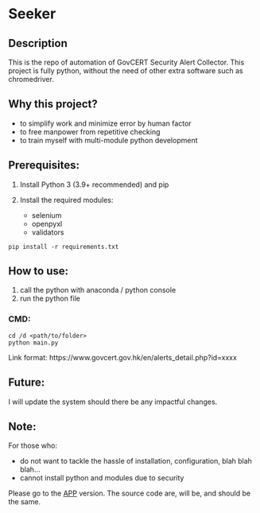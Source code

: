 <h1>Seeker</h1>
<h2>Description</h2>
<p>This is the repo of automation of GovCERT Security Alert Collector. This project is fully python, without the need of other extra software such as chromedriver.</p>
<h2>Why this project?</h2>
<ul>
  <li>to simplify work and minimize error by human factor</li>
  <li>to free manpower from repetitive checking</li>
  <li>to train myself with multi-module python development</li>
</ul> 

<h2>Prerequisites:</h2>
<ol>
  <li>
    <p>Install Python 3 (3.9+ recommended) and pip</p>
  </li>
  <li>
    <p>Install the required modules:</p>
    <ul>
      <li>selenium</li>
      <li>openpyxl</li>
      <li>validators</li>
    </ul>   
  </li>
</ol>

```
pip install -r requirements.txt
```

<h2>How to use:</h2>
<ol>
  <li>call the python with anaconda / python console</li>
  <li>run the python file</li>
</ol> 
<h3>CMD:</h3>

```console
cd /d <path/to/folder>
python main.py
```

<p>Link format: https://www.govcert.gov.hk/en/alerts_detail.php?id=xxxx</p>

<h2>Future:</h2>
<p>I will update the system should there be any impactful changes.</p>

<h2>Note:</h2>
<p>For those who:</p>
<ul>
  <li>do not want to tackle the hassle of installation, configuration, blah blah blah...</li>
  <li>cannot install python and modules due to security</li>
</ul>
<p>Please go to the <a href="https://github.com/wlchungad/CVEseeker/tree/APP-development">APP</a> version. The source code are, will be, and should be the same.</p>
